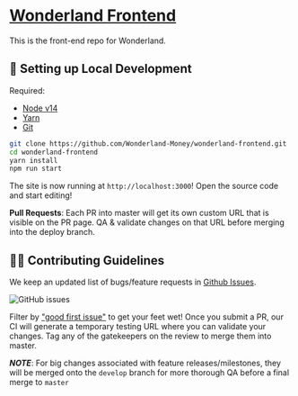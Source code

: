 # [Wonderland Frontend](https://app.wonderland.money/)
This is the front-end repo for Wonderland. 

##  🔧 Setting up Local Development

Required: 
- [Node v14](https://nodejs.org/download/release/latest-v14.x/)  
- [Yarn](https://classic.yarnpkg.com/en/docs/install/) 
- [Git](https://git-scm.com/downloads)


```bash
git clone https://github.com/Wonderland-Money/wonderland-frontend.git
cd wonderland-frontend
yarn install
npm run start
```

The site is now running at `http://localhost:3000`!
Open the source code and start editing!

**Pull Requests**:
Each PR into master will get its own custom URL that is visible on the PR page. QA & validate changes on that URL before merging into the deploy branch. 

## 👏🏽 Contributing Guidelines 

We keep an updated list of bugs/feature requests in [Github Issues](https://github.com/Wonderland-Money/wonderland-frontend/issues). 


![GitHub issues](https://github.com/Wonderland-Money/wonderland-frontend/issues?style=flat-square)

Filter by ["good first issue"](https://github.com/Wonderland-Money/wonderland-frontend/issues?q=is%3Aopen+is%3Aissue+label%3A%22good+first+issue%22) to get your feet wet!
Once you submit a PR, our CI will generate a temporary testing URL where you can validate your changes. Tag any of the gatekeepers on the review to merge them into master. 

*__NOTE__*: For big changes associated with feature releases/milestones, they will be merged onto the `develop` branch for more thorough QA before a final merge to `master`

